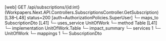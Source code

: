 [web] GET /api/subscriptions/{id:int}  (Workpapers.Next.API.Controllers.SubscriptionsController.GetSubscription)  [L38–L48] status=200 [auth=AuthorizationPolicies.SuperUser]
  └─ maps_to SubscriptionDto [L41]
  └─ uses_service UnitOfWork
    └─ method Table [L41]
      └─ implementation UnitOfWork.Table
  └─ impact_summary
    └─ services 1
      └─ UnitOfWork
    └─ mappings 1
      └─ SubscriptionDto

